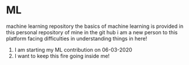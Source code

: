# ML
machine learning repository
the basics of machine learning is provided in this personal repository of mine in the git hub
i am a new person to this platform 
facing difficulties in understanding things in here!
1. I am starting my ML contribution on 06-03-2020
2. I want to keep this fire going inside me!
